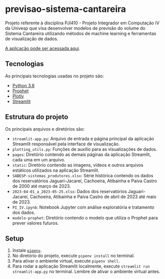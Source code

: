 # previsao-sistema-cantareira
Projeto referente à disciplina PJI410 - Projeto Integrador em Computação IV da Univesp que visa desenvolver modelos de previsão do volume do Sistema Cantareira utilizando métodos de machine learning e ferramentas de visualização de dados.

[A aplicação pode ser acessada aqui](https://previsao-cantareira.streamlit.app/).

## Tecnologias

As principais tecnologias usadas no projeto são:

* [Python 3.8](https://www.python.org/)
* [Prophet](https://facebook.github.io/prophet/)
* [Plotly](https://plotly.com/)
* [Streamlit](https://streamlit.io/)

## Estrutura do projeto

Os principais arquivos e diretórios são:

* `streamlit-app.py`: Arquivo de entrada e página principal da aplicação Streamlit responsável pela interface de visualização.
* `plotting_utils.py`: Funções de auxílio para as visualizações de dados.
* `pages`: Diretório contendo as demais páginas da aplicação Streamlit, cada uma em um arquivo.
* `static`: Diretório contendo as imagens, vídeos e outros arquivos estáticos utilizados na aplicação Streamlit.
* `SABESP-sistemas_produtores.xlsx`: Série histórica contendo os dados dos reservatórios Jaguari-Jacareí, Cachoeira, Atibainha e Paiva Castro de 2000 até março de 2023.
* `2023-04-01_a_2023-05-25.xlsx`: Dados dos reservatórios Jaguari-Jacareí, Cachoeira, Atibainha e Paiva Castro de abril de 2023 até maio de 2023.
* `PI_IV.ipynb`: Notebook Jupyter com análise exploratória e tratamento dos dados.
* `modelo-prophet`: Diretório contendo o modelo que utiliza o Prophet para prever valores futuros.

## Setup 

 1. Instale [`pipenv`](https://pypi.org/project/pipenv/).
 2. No diretório do projeto, execute `pipenv install` no terminal.
 3. Para ativar o ambiente virtual, execute `pipenv shell`.
 4. Para rodar a aplicação Streamlit localmente, execute `streamlit run streamlit-app.py` no terminal. Lembre de ativar o ambiente virtual antes.
